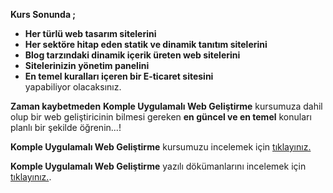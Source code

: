 
**Kurs Sonunda ;**
-   **Her türlü web tasarım sitelerini**    
-   **Her sektöre hitap eden statik ve dinamik tanıtım sitelerini**    
-   **Blog tarzındaki dinamik içerik üreten web sitelerini**    
-   **Sitelerinizin yönetim panelini**    
-   **En temel kuralları içeren bir E-ticaret sitesini**  
yapabiliyor olacaksınız.

**Zaman kaybetmeden** **Komple Uygulamalı Web Geliştirme** kursumuza dahil olup bir web geliştiricinin bilmesi gereken **en güncel ve en temel** konuları planlı bir şekilde öğrenin...!

**Komple Uygulamalı Web Geliştirme** kursumuzu incelemek için [tıklayınız.](https://www.udemy.com/course/komple-web-developer-kursu/?referralCode=5D4498D410A2750305C1)

**Komple Uygulamalı Web Geliştirme** yazılı dökümanlarını incelemek için [tıklayınız.](https://sadikturan.com/komple-web-gelistirme-kursu).


